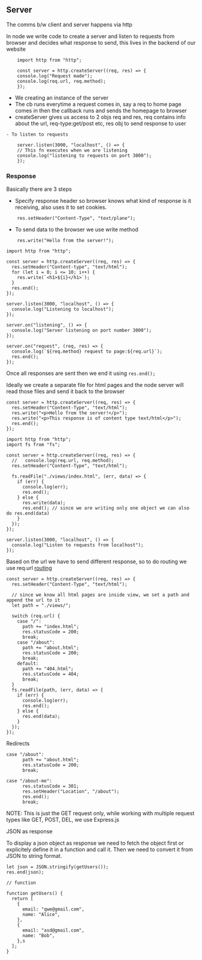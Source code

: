 ## Server

The comms b/w client and server happens via http

In node we write code to create a server and listen to requests from browser and decides what response to send, this lives in the backend of our website

```
    import http from "http";

    const server = http.createServer((req, res) => {
    console.log("Request made");
    console.log(req.url, req.method);
    });
```

- We creating an instance of the server
- The cb runs everytime a request comes in, say a req to home page comes in then the callback runs and sends the homepage to browser
- createServer gives us access to 2 objs req and res, req contains info about the url, req-type:get/post etc, res obj to send response to user

```
- To listen to requests

    server.listen(3000, "localhost", () => {
    // This fn executes when we are listening
    console.log("listening to requests on port 3000");
    });
```

### Response

Basically there are 3 steps

- Specify response header so browser knows what kind of response is it receiving, also uses it to set cookies.

```
    res.setHeader("Content-Type", "text/plane");
```

- To send data to the browser we use write method

```
    res.write("Hello from the server!");
```

```
import http from "http";

const server = http.createServer((req, res) => {
  res.setHeader("Content-type", "text/html");
  for (let i = 0; i <= 10; i++) {
    res.write(`<h1>${i}</h1>`);
  }
  res.end();
});

server.listen(3000, "localhost", () => {
  console.log("Listening to localhost");
});

server.on("listening", () => {
  console.log("Server listening on port number 3000");
});

server.on("request", (req, res) => {
  console.log(`${req.method} request to page:${req.url}`);
  res.end();
});
```

Once all responses are sent then we end it using `res.end();`

Ideally we create a separate file for html pages and the node server will read those files and send it back to the browser

```
const server = http.createServer((req, res) => {
  res.setHeader("Content-Type", "text/html");
  res.write("<p>Hello from the server!</p>");
  res.write("<p>This response is of content type text/html</p>");
  res.end();
});
```

```
import http from "http";
import fs from "fs";

const server = http.createServer((req, res) => {
  //   console.log(req.url, req.method);
  res.setHeader("Content-Type", "text/html");

  fs.readFile("./views/index.html", (err, data) => {
    if (err) {
      console.log(err);
      res.end();
    } else {
      res.write(data);
      res.end(); // since we are writing only one object we can also do res.end(data)
    }
  });
});

server.listen(3000, "localhost", () => {
  console.log("Listen to requests from localhost");
});
```

Based on the url we have to send different response, so to do routing we use req.url
[routing](https://github.com/emmanuelkiranr/Node-server/blob/main/routing.js)

```
const server = http.createServer((req, res) => {
  res.setHeader("Content-Type", "text/html");

  // since we know all html pages are inside view, we set a path and append the url to it
  let path = "./views/";

  switch (req.url) {
    case "/":
      path += "index.html";
      res.statusCode = 200;
      break;
    case "/about":
      path += "about.html";
      res.statusCode = 200;
      break;
    default:
      path += "404.html";
      res.statusCode = 404;
      break;
  }
  fs.readFile(path, (err, data) => {
    if (err) {
      console.log(err);
      res.end();
    } else {
      res.end(data);
    }
  });
});
```

Redirects

```
case "/about":
      path += "about.html";
      res.statusCode = 200;
      break;

case "/about-me":
      res.statusCode = 301;
      res.setHeader("Location", "/about");
      res.end();
      break;
```

NOTE: This is just the GET request only, while working with multiple request types like GET, POST, DEL, we use Express.js

JSON as response

To display a json object as response we need to fetch the object first or explicitely define it in a function and call it.
Then we need to convert it from JSON to string format.

```
let json = JSON.stringify(getUsers());
res.end(json);

// function

function getUsers() {
  return [
    {
      email: "qwe@gmail.com",
      name: "Alice",
    },
    {
      email: "asd@gmail.com",
      name: "Bob",
    },s
  ];
}
```
